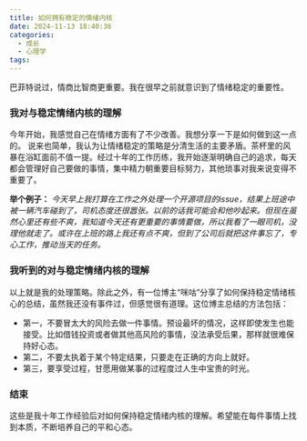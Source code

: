 ```yaml
---
title: 如何拥有稳定的情绪内核
date: 2024-11-13 18:40:36
categories:
  - 成长
  - 心理学
tags:
---
```


巴菲特说过，情商比智商更重要。我在很早之前就意识到了情绪稳定的重要性。
### 我对与稳定情绪内核的理解
今年开始，我感觉自己在情绪方面有了不少改善。我想分享一下是如何做到这一点的。
说来也简单，我认为让情绪稳定的策略是分清生活的主要矛盾。茶杯里的风暴在浴缸面前不值一提。经过十年的工作历练，我开始逐渐明确自己的追求，每天都会管理好自己要做的事情，集中精力朝重要目标努力，其他琐事对我来说变得不重要了。


**举个例子：**
*今天早上我打算在工作之外处理一个开源项目的issue，结果上班途中被一辆汽车碰到了，司机态度还很嚣张。以前的话我可能会和他吵起来。但现在虽然心里还有些不爽，我知道今天还有更重要的事情要做，所以我看了一眼司机，没理他就走了。或许在上班的路上我还有点不爽，但到了公司后就把这件事忘了，专心工作，推动当天的任务。*

### 我听到的对与稳定情绪内核的理解
以上就是我的处理策略。除此之外，有一位博主“咪咕”分享了如何保持稳定情绪核心的总结，虽然我还没有事件过，但感觉很有道理。这位博主总结的方法包括：
- 第一，不要冒太大的风险去做一件事情。预设最坏的情况，这样即使发生也能接受。比如借钱投资或者做其他高风险的事情，没法承受后果，那样就很难保持好心态。
- 第二，不要太执着于某个特定结果，只要走在正确的方向上就好。
- 第三，要享受过程，甘愿用做某事的过程度过人生中宝贵的时光。
### 结束
这些是我十年工作经验后对如何保持稳定情绪内核的理解。希望能在每件事情上找到本质，不断培养自己的平和心态。